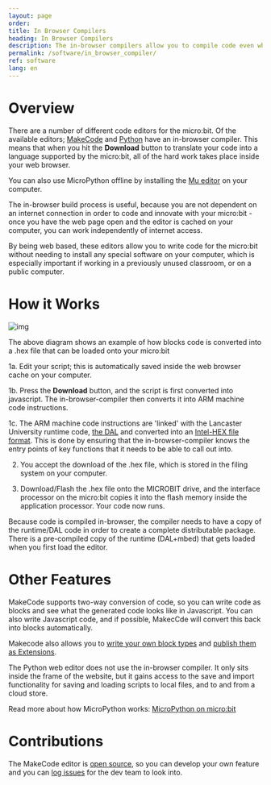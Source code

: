 ```yaml
---
layout: page
order:
title: In Browser Compilers
heading: In Browser Compilers
description: The in-browser compilers allow you to compile code even when not connected to the internet.
permalink: /software/in_browser_compiler/
ref: software
lang: en
---
```



# Overview

There are a number of different code editors for the micro:bit.
Of the available editors; [MakeCode](https://makecode.microbit.org) and [Python](https://python.microbit.org) have an
in-browser compiler. This means that when you hit the **Download** button
to translate your code into a language supported by the micro:bit, all of the
hard work takes place inside your web browser.

You can also use MicroPython offline by installing the [Mu editor](https://codewith.mu) on your computer.

The in-browser build process is useful, because you are not dependent
on an internet connection in order to code and innovate with your
micro:bit - once you have the web page open and the editor is cached
on your computer, you can work independently of internet access.

By being web based, these editors allow you to write code for the
micro:bit without needing to install any special software on your
computer, which is especially important if working in a previously
unused classroom, or on a public computer.

# How it Works

![img](/docs/software/assets/browser-build-pipeline.png)

The above diagram shows an example of how blocks code is converted into a
.hex file that can be loaded onto your micro:bit

1a. Edit your script; this is automatically saved inside the web browser cache on your
computer.

1b. Press the **Download** button, and the script is first
converted into javascript. The in-browser-compiler then converts it into ARM machine code instructions.

1c. The ARM machine code instructions are 'linked' with the Lancaster University
runtime code, [the DAL](/software/runtime-mbed) and converted into an [Intel-HEX file
format](/software/hex-format.md). This is done by ensuring that the in-browser-compiler knows the entry points
of key functions that it needs to be able to call out into.

2. You accept the download of the .hex file, which is stored in the filing system
on your computer.

3. Download/Flash the .hex file onto the MICROBIT drive, and the interface
processor on the micro:bit copies it into the flash memory inside the application
processor. Your code now runs.

Because code is compiled in-browser, the compiler needs to have a copy of
the runtime/DAL code in order to create a complete distributable package.
There is a pre-compiled copy of the runtime (DAL+mbed) that gets loaded
when you first load the editor.


# Other Features

MakeCode supports two-way conversion of code, so you can write code as blocks and
see what the generated code looks like in Javascript. You can also write Javascript code, and if
possible, MakecCde will convert this back into blocks automatically.

Makecode also allows you to [write your own block types](https://makecode.com/extensions) and [publish them as Extensions](https://makecode.microbit.org/extensions).

The Python web editor does not use the in-browser compiler. It only
sits inside the frame of the website, but it gains access to the
save and import functionality for saving and loading scripts
to local files, and to and from a cloud store.

Read more about how MicroPython works: [MicroPython on micro:bit](/software/micropython)


# Contributions

The MakeCode editor is [open source](https://github.com/Microsoft/pxt-microbit), so you can develop your own feature and you can [log issues](https://github.com/Microsoft/PXT-microbit/issues/new) for the dev team to look into.

